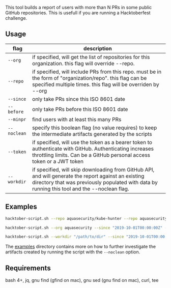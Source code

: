 This tool builds a report of users with more than N PRs in some public GitHub repositories. This is usefull if you are running a Hacktoberfest challenge.

## Usage

flag | description
--- | ---
`--org` | if specified, will get the list of repositories for this organization.  this flag will override --repo.
`--repo` | if specified, will include PRs from this repo. must be in the form of "organization/repo". this flag can be specified multiple times. this flag will be overriden by --org
`--since` | only take PRs since this ISO 8601 date
`--before` | only take PRs before this ISO 8601 date
`--minpr` | find users with at least this many PRs
`--noclean` | specify this boolean flag (no value requires) to keep the intermediate artifacts generated by the scripts
`--token` | if specified, will use the token as a bearer token to authenticate with GitHub. Authenticating increases throttling limits. Can be a GitHub personal access token or a JWT token
`--workdir` | if specified, will skip downloading from GitHub API, and will generate the report against an existing directory that was previously populated with data by running this tool and the --noclean flag.

## Examples
```bash
hacktober-script.sh --repo aquasecurity/kube-hunter --repo aquasecurity/trivy --since "2019-10-01T00:00:00Z" --before "2019-10-31T00:00:00Z" --minpr 3

hacktober-script.sh --org aquasecurity --since "2019-10-01T00:00:00Z" --before "2019-10-31T23:59:59Z" --minpr 3 --noclean --token a1b2c3

hacktober-script.sh --workdir "/path/to/dir" --since "2019-10-01T00:00:00Z" --before "2019-10-31T23:59:59Z" --minpr 3 --noclean
```

The [examples](./examples) directory contains more on how to further investigate the artifacts created by running the script with the `--noclean` option.

## Requirements
bash 4+, jq, gnu find (gfind on mac), gnu sed (gnu find on mac), curl, tee
